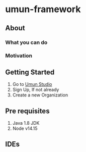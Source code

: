 # umun-framework

## About

### What you can do

### Motivation

## Getting Started

1. Go to [Umun Studio](https://studio.umun.in)
2. Sign Up, If not already
3. Create a new Organization



## Pre requisites

1. Java 1.8 JDK
2. Node v14.15

## IDEs
